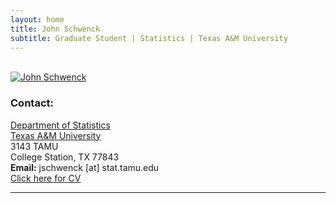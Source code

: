```yaml
---
layout: home
title: John Schwenck
subtitle: Graduate Student | Statistics | Texas A&M University
---
```


<div class="container">
<div class="row">&nbsp;</div>
<div class="row">
	<div class="col-md-3"><a class="thumb" href="#">
		<img src="img/Schwenck - Headshot 4.jpg" class="img-responsive" alt="John Schwenck"/></a>
	</div>
	<div class="col-md-6">
	<h3>Contact:</h3>
		<p> <a href = "http://www.stat.tamu.edu"> Department of Statistics</a> <br>
		<a href="http://www.tamu.edu"> Texas A&M University </a> <br>
		3143 TAMU <br>
		College Station, TX 77843 <br>
		<strong>Email:</strong> jschwenck [at] stat.tamu.edu <br>
		<a href = "https://irinagain.github.io/Resources/Schwenck - Resume 2020.pdf"> Click here for CV</a>
		</p>
	</div>
</div>
	
<hr>

</div>
